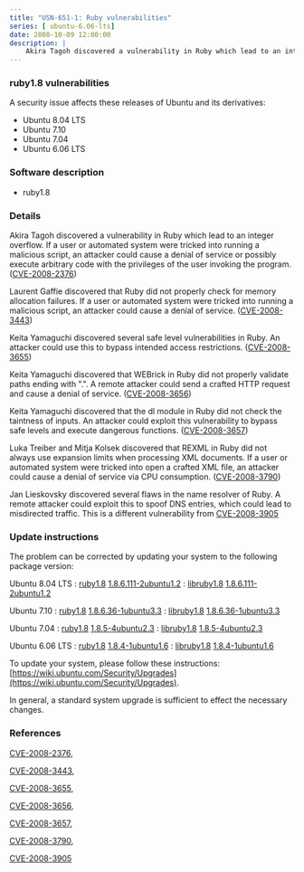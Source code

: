 ```yaml
---
title: "USN-651-1: Ruby vulnerabilities"
series: [ ubuntu-6.06-lts]
date: 2008-10-09 12:00:00
description: |
    Akira Tagoh discovered a vulnerability in Ruby which lead to an integer overflow. If a user or automated system were tricked into running a malicious script, an attacker could cause a denial of service or possibly execute arbitrary code with the privileges of the user invoking the program. ([CVE-2008-2376](http://people.ubuntu.com/~ubuntu-security/cve/CVE-2008-2376))
--- 
```

 
### ruby1.8 vulnerabilities

A security issue affects these releases of Ubuntu and its derivatives:

* Ubuntu 8.04 LTS
* Ubuntu 7.10
* Ubuntu 7.04
* Ubuntu 6.06 LTS

### Software description

* ruby1.8 

### Details

Akira Tagoh discovered a vulnerability in Ruby which lead to an integer overflow. If a user or automated system were tricked into running a malicious script, an attacker could cause a denial of service or possibly execute arbitrary code with the privileges of the user invoking the program. ([CVE-2008-2376](http://people.ubuntu.com/~ubuntu-security/cve/CVE-2008-2376))

Laurent Gaffie discovered that Ruby did not properly check for memory allocation failures. If a user or automated system were tricked into running a malicious script, an attacker could cause a denial of service. ([CVE-2008-3443](http://people.ubuntu.com/~ubuntu-security/cve/CVE-2008-3443))

Keita Yamaguchi discovered several safe level vulnerabilities in Ruby. An attacker could use this to bypass intended access restrictions. ([CVE-2008-3655](http://people.ubuntu.com/~ubuntu-security/cve/CVE-2008-3655))

Keita Yamaguchi discovered that WEBrick in Ruby did not properly validate paths ending with &quot;.&quot;. A remote attacker could send a crafted HTTP request and cause a denial of service. ([CVE-2008-3656](http://people.ubuntu.com/~ubuntu-security/cve/CVE-2008-3656))

Keita Yamaguchi discovered that the dl module in Ruby did not check the taintness of inputs. An attacker could exploit this vulnerability to bypass safe levels and execute dangerous functions. ([CVE-2008-3657](http://people.ubuntu.com/~ubuntu-security/cve/CVE-2008-3657))

Luka Treiber and Mitja Kolsek discovered that REXML in Ruby did not always use expansion limits when processing XML documents. If a user or automated system were tricked into open a crafted XML file, an attacker could cause a denial of service via CPU consumption. ([CVE-2008-3790](http://people.ubuntu.com/~ubuntu-security/cve/CVE-2008-3790))

Jan Lieskovsky discovered several flaws in the name resolver of Ruby. A remote attacker could exploit this to spoof DNS entries, which could lead to misdirected traffic. This is a different vulnerability from [CVE-2008-3905](http://people.ubuntu.com/~ubuntu-security/cve/CVE-2008-1447">CVE-2008-1447</a>. (<a href="http://people.ubuntu.com/~ubuntu-security/cve/CVE-2008-3905)) 

### Update instructions

The problem can be corrected by updating your system to the following package version:

Ubuntu 8.04 LTS
 : [ruby1.8](https://launchpad.net/ubuntu/+source/ruby1.8) <span> [1.8.6.111-2ubuntu1.2](https://launchpad.net/ubuntu/+source/ruby1.8/1.8.6.111-2ubuntu1.2) </span> 
 : [libruby1.8](https://launchpad.net/ubuntu/+source/ruby1.8) <span> [1.8.6.111-2ubuntu1.2](https://launchpad.net/ubuntu/+source/ruby1.8/1.8.6.111-2ubuntu1.2) </span> 

Ubuntu 7.10
 : [ruby1.8](https://launchpad.net/ubuntu/+source/ruby1.8) <span> [1.8.6.36-1ubuntu3.3](https://launchpad.net/ubuntu/+source/ruby1.8/1.8.6.36-1ubuntu3.3) </span> 
 : [libruby1.8](https://launchpad.net/ubuntu/+source/ruby1.8) <span> [1.8.6.36-1ubuntu3.3](https://launchpad.net/ubuntu/+source/ruby1.8/1.8.6.36-1ubuntu3.3) </span> 

Ubuntu 7.04
 : [ruby1.8](https://launchpad.net/ubuntu/+source/ruby1.8) <span> [1.8.5-4ubuntu2.3](https://launchpad.net/ubuntu/+source/ruby1.8/1.8.5-4ubuntu2.3) </span> 
 : [libruby1.8](https://launchpad.net/ubuntu/+source/ruby1.8) <span> [1.8.5-4ubuntu2.3](https://launchpad.net/ubuntu/+source/ruby1.8/1.8.5-4ubuntu2.3) </span> 

Ubuntu 6.06 LTS
 : [ruby1.8](https://launchpad.net/ubuntu/+source/ruby1.8) <span> [1.8.4-1ubuntu1.6](https://launchpad.net/ubuntu/+source/ruby1.8/1.8.4-1ubuntu1.6) </span> 
 : [libruby1.8](https://launchpad.net/ubuntu/+source/ruby1.8) <span> [1.8.4-1ubuntu1.6](https://launchpad.net/ubuntu/+source/ruby1.8/1.8.4-1ubuntu1.6) </span> 

To update your system, please follow these instructions: [https://wiki.ubuntu.com/Security/Upgrades](https://wiki.ubuntu.com/Security/Upgrades).

In general, a standard system upgrade is sufficient to effect the necessary changes. 

### References

 [CVE-2008-2376](http://people.ubuntu.com/~ubuntu-security/cve/CVE-2008-2376), 

 [CVE-2008-3443](http://people.ubuntu.com/~ubuntu-security/cve/CVE-2008-3443), 

 [CVE-2008-3655](http://people.ubuntu.com/~ubuntu-security/cve/CVE-2008-3655), 

 [CVE-2008-3656](http://people.ubuntu.com/~ubuntu-security/cve/CVE-2008-3656), 

 [CVE-2008-3657](http://people.ubuntu.com/~ubuntu-security/cve/CVE-2008-3657), 

 [CVE-2008-3790](http://people.ubuntu.com/~ubuntu-security/cve/CVE-2008-3790), 

 [CVE-2008-3905](http://people.ubuntu.com/~ubuntu-security/cve/CVE-2008-3905)
 
